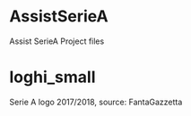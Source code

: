 # AssistSerieA
Assist SerieA Project files

# loghi_small
Serie A logo 2017/2018, source: FantaGazzetta
